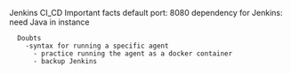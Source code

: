  Jenkins CI_CD
  Important facts
  default port: 8080
    dependency for Jenkins: need Java in instance








      Doubts
        -syntax for running a specific agent 
          - practice running the agent as a docker container
          - backup Jenkins
